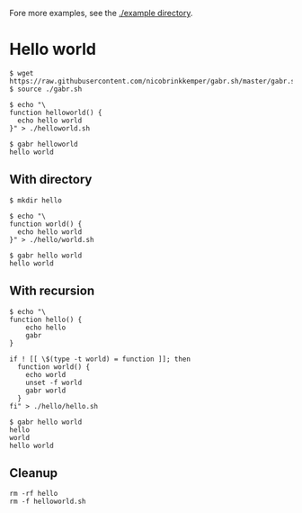 Fore more examples, see the [./example directory](./example).

# Hello world
```shell
$ wget https://raw.githubusercontent.com/nicobrinkkemper/gabr.sh/master/gabr.sh
$ source ./gabr.sh
```
```shell
$ echo "\
function helloworld() {
  echo hello world
}" > ./helloworld.sh
```
```shell
$ gabr helloworld
hello world
```

## With directory
```shell
$ mkdir hello
```
```shell
$ echo "\
function world() {
  echo hello world
}" > ./hello/world.sh
```
```shell
$ gabr hello world
hello world
```

## With recursion
```shell
$ echo "\
function hello() {
    echo hello
    gabr
}

if ! [[ \$(type -t world) = function ]]; then
  function world() {
    echo world
    unset -f world
    gabr world
  }
fi" > ./hello/hello.sh
```
```shell
$ gabr hello world
hello
world
hello world
```

## Cleanup
```shell
rm -rf hello
rm -f helloworld.sh
```
